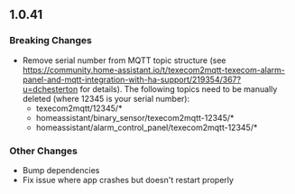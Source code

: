 ## 1.0.41

### Breaking Changes

 - Remove serial number from MQTT topic structure (see https://community.home-assistant.io/t/texecom2mqtt-texecom-alarm-panel-and-mqtt-integration-with-ha-support/219354/367?u=dchesterton for details). The following topics need to be manually deleted (where 12345 is your serial number):
   - texecom2mqtt/12345/*
   - homeassistant/binary_sensor/texecom2mqtt-12345/*
   - homeassistant/alarm_control_panel/texecom2mqtt-12345/*

### Other Changes

 - Bump dependencies
 - Fix issue where app crashes but doesn't restart properly
